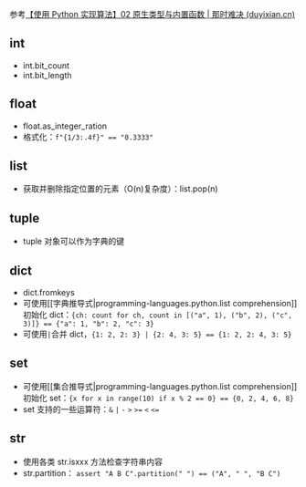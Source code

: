 
参考[【使用 Python 实现算法】02 原生类型与内置函数 | 那时难决 (duyixian.cn)](https://www.duyixian.cn/2022/06/27/2022-06-27%20algorithms%20in%20python%2002/#int)

## int

- int.bit_count
- int.bit_length

## float

- float.as_integer_ration
- 格式化：`f"{1/3:.4f}" == "0.3333" `

## list

- 获取并删除指定位置的元素（O(n)复杂度）：list.pop(n)

## tuple

- tuple 对象可以作为字典的键

## dict

- dict.fromkeys
- 可使用[[字典推导式|programming-languages.python.list comprehension]]初始化 dict：`{ch: count for ch, count in [("a", 1), ("b", 2), ("c", 3)]} == {"a": 1, "b": 2, "c": 3}`
- 可使用`|`合并 dict，`{1: 2, 2: 3} | {2: 4, 3: 5} == {1: 2, 2: 4, 3: 5}`

## set

- 可使用[[集合推导式|programming-languages.python.list comprehension]]初始化 set：`{x for x in range(10) if x % 2 == 0} == {0, 2, 4, 6, 8}`
- set 支持的一些运算符：`&` `|` `-` `>` `>=` `<` `<=`

## str

- 使用各类 str.isxxx 方法检查字符串内容
- str.partition： `assert "A B C".partition(" ") == ("A", " ", "B C") `
